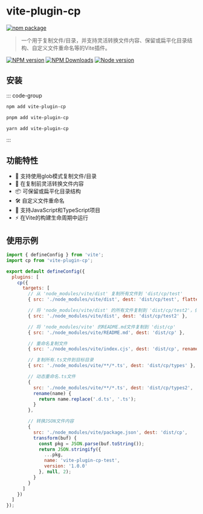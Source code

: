 # vite-plugin-cp

[![npm package](https://nodei.co/npm/vite-plugin-cp.png?downloads=true&downloadRank=true&stars=true)](https://www.npmjs.com/package/vite-plugin-cp)

> 一个用于复制文件/目录，并支持灵活转换文件内容、保留或扁平化目录结构、自定义文件重命名等的Vite插件。

[![NPM version](https://img.shields.io/npm/v/vite-plugin-cp.svg?style=flat)](https://npmjs.org/package/vite-plugin-cp)
[![NPM Downloads](https://img.shields.io/npm/dm/vite-plugin-cp.svg?style=flat)](https://npmjs.org/package/vite-plugin-cp)
[![Node version](https://img.shields.io/node/v/vite-plugin-cp.svg?style=flat)](https://npmjs.org/package/vite-plugin-cp)


## 安装

::: code-group

```bash [npm]
npm add vite-plugin-cp
```
```bash [pnpm]
pnpm add vite-plugin-cp
```
```bash [yarn]
yarn add vite-plugin-cp
```

:::

## 功能特性
- 📁 支持使用glob模式复制文件/目录
- 🔄 在复制前灵活转换文件内容
- 📦 可保留或扁平化目录结构
- 🛠️ 自定义文件重命名
- 🔄 支持JavaScript和TypeScript项目
- ⚡ 在Vite的构建生命周期中运行

## 使用示例

```js
import { defineConfig } from 'vite';
import cp from 'vite-plugin-cp';

export default defineConfig({
  plugins: [
    cp({
      targets: [
        // 从 'node_modules/vite/dist' 复制所有文件到 'dist/cp/test'
        { src: './node_modules/vite/dist', dest: 'dist/cp/test', flatten: true },

        // 将 'node_modules/vite/dist' 的所有文件复制到 'dist/cp/test2'，保留目录结构
        { src: './node_modules/vite/dist', dest: 'dist/cp/test2' },

        // 将 'node_modules/vite' 的README.md文件复制到 'dist/cp'
        { src: './node_modules/vite/README.md', dest: 'dist/cp' },

        // 重命名复制文件
        { src: './node_modules/vite/index.cjs', dest: 'dist/cp', rename: 'index.js' },

        // 复制所有.ts文件到目标目录
        { src: './node_modules/vite/**/*.ts', dest: 'dist/cp/types' },

        // 动态重命名.ts文件
        {
          src: './node_modules/vite/**/*.ts', dest: 'dist/cp/types2', 
          rename(name) {
            return name.replace('.d.ts', '.ts');
          }
        },

        // 转换JSON文件内容
        {
          src: './node_modules/vite/package.json', dest: 'dist/cp', 
          transform(buf) {
            const pkg = JSON.parse(buf.toString());
            return JSON.stringify({
              ...pkg,
              name: 'vite-plugin-cp-test',
              version: '1.0.0'
            }, null, 2);
          }
        }
      ]
    })
  ]
});
```